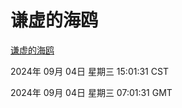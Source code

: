 # 谦虚的海鸥
[谦虚的海鸥](http://219.139.196.164:56308/qxdho/course/base/hotlink/index.php)

2024年 09月 04日 星期三 15:01:31 CST

2024年 09月 04日 星期三 07:01:31 GMT
